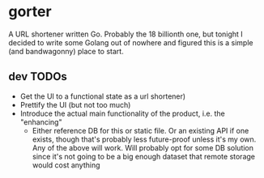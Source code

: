# gorter

A URL shortener written Go. Probably the 18 billionth one, but tonight I decided to write some Golang out of nowhere and figured this is a simple (and bandwagonny) place to start.

## dev TODOs

* Get the UI to a functional state as a url shortener)
* Prettify the UI (but not too much)
* Introduce the actual main functionality of the product, i.e. the "enhancing"
    * Either reference DB for this or static file. Or an existing API if one exists, though that's probably less future-proof unless it's my own. Any of the above will work. Will probably opt for some DB solution since it's not going to be a big enough dataset that remote storage would cost anything

